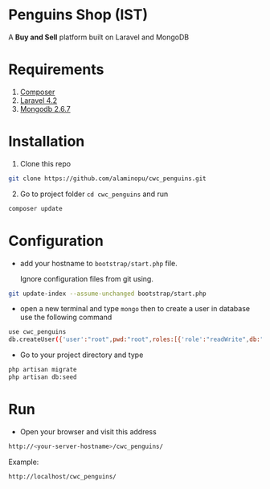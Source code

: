 # Penguins Shop (IST)

A **Buy and Sell** platform built on Laravel and MongoDB

# Requirements
1. [Composer](https://getcomposer.org/doc/00-intro.md#globally)
2. [Laravel 4.2](http://laravel.com/docs/4.2)
3. [Mongodb 2.6.7](https://www.mongodb.org/downloads)



# Installation
1. Clone this repo
```bash
git clone https://github.com/alaminopu/cwc_penguins.git
```
2. Go to project folder `cd cwc_penguins` and run
```bash
composer update
```



# Configuration

+ add your hostname to `bootstrap/start.php` file.

  Ignore configuration files from git using.
```bash
git update-index --assume-unchanged bootstrap/start.php
```


+ open a new terminal and type `mongo` then to  create a user in database use the following command
```bash
use cwc_penguins
db.createUser({'user':"root",pwd:"root",roles:[{'role':"readWrite",db:"cwc_penguins"}]})
```

+ Go to your project directory and type 
```bash
php artisan migrate
php artisan db:seed
```

# Run
+ Open your browser and visit this address

```bash
http://<your-server-hostname>/cwc_penguins/
```
Example:

```bash
http://localhost/cwc_penguins/
```
